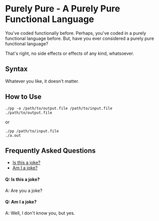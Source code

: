 # Purely Pure - A Purely Pure Functional Language

You've coded functionally before. Perhaps, you've coded in a purely functional language before. But, have you ever considered a purely pure functional language?

That's right, no side effects or effects of any kind, whatsoever.

## Syntax

Whatever you like, it doesn't matter.

## How to Use

```shell
./pp -o /path/to/output.file /path/to/input.file
./path/to/output.file
```

or

```shell
./pp /path/to/input.file
./a.out
```

## Frequently Asked Questions
- [Is this a joke?](#q-is-this-a-joke)
- [Am I a joke?](#q-am-i-a-joke)

#### **Q: Is this a joke?**
A: Are you a joke?

#### **Q: Am I a joke?**
A: Well, I don't know you, but yes.
